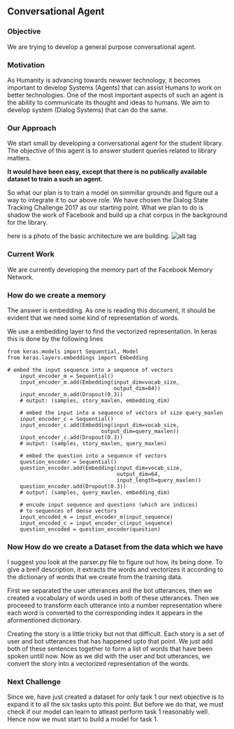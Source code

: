 ## Conversational Agent

### Objective

We are trying to develop a general purpose conversational agent.

### Motivation

As Humanity is advancing towards newwer technology, it becomes important to develop Systems (Agents) that can assist Humans
to work on better technologies. One of the most important aspects of such an agent is the ability to communicate its thought and ideas to humans. We aim to develop system (Dialog Systems) that can do the same.

### Our Approach

We start small by developing a conversational agent for the student library. The objective of this agent is to answer student
queries related to library matters.

**It would have been easy, except that there is no publically available dataset to train a such an agent.**

So what our plan is to train a model on simmillar grounds and figure out a way to integrate it to our above role. We have chosen the Dialog State Tracking Challenge 2017 as our starting point. What we plan to do is shadow the work of Facebook and build up a chat corpus in the background for the library.

here is a photo of the basic architecture we are building.
![alt tag](http://i.imgur.com/nv89JLc.png)

### Current Work

We are currently developing the memory part of the Facebook Memory Network.

### How do we create a memory

The answer is embedding. As one is reading this document, it should be evident that we need some kind of representation of words.

We use a embedding layer to find the vectorized representation. In keras this is done by the following lines
```
from keras.models import Sequential, Model
from keras.layers.embeddings import Embedding

# embed the input sequence into a sequence of vectors
    input_encoder_m = Sequential()
    input_encoder_m.add(Embedding(input_dim=vocab_size,
                                  output_dim=64))
    input_encoder_m.add(Dropout(0.3))
    # output: (samples, story_maxlen, embedding_dim)

    # embed the input into a sequence of vectors of size query_maxlen
    input_encoder_c = Sequential()
    input_encoder_c.add(Embedding(input_dim=vocab_size,
                              output_dim=query_maxlen))
    input_encoder_c.add(Dropout(0.3))
    # output: (samples, story_maxlen, query_maxlen)

    # embed the question into a sequence of vectors
    question_encoder = Sequential()
    question_encoder.add(Embedding(input_dim=vocab_size,
                                   output_dim=64,
                                   input_length=query_maxlen))
    question_encoder.add(Dropout(0.3))
    # output: (samples, query_maxlen, embedding_dim)

    # encode input sequence and questions (which are indices)
    # to sequences of dense vectors
    input_encoded_m = input_encoder_m(input_sequence)
    input_encoded_c = input_encoder_c(input_sequence)
    question_encoded = question_encoder(question)

```
### Now How do we create a Dataset from the data which we have

I suggest you look at the parser.py file to figure out how, its being done. To give a breif description, it extracts the words and vectorizes it according to the dictionary of words that we create from the training data.

First we separated the user utterances and the bot utterances, then we created a vocabulary of words used in both of these utterances. Then we proceeed to transform each utterance into a number representation where each word is converted to the corresponding index it appears in the aformentioned dictionary.

Creating the story is a little tricky but not that difficult. Each story is a set of user and bot utterances that has happened upto that point. We just add both of these sentences together to form a list of words that have been spoken untill now.
Now as we did with the user and bot utterances, we convert the story into a vectorized representation of the words.

### Next Challenge

Since we, have just created a dataset for only task 1 our next objective is to expand it to all the six tasks upto this point.
But before we do that, we must check if our model can learn to atleast perform task 1 reasonably well.
Hence now we must start to build a model for task 1.

